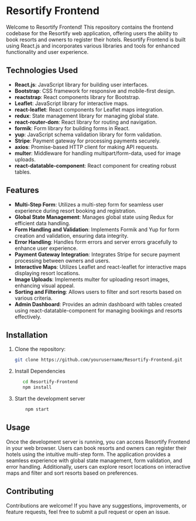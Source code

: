 # Resortify Frontend

Welcome to Resortify Frontend! This repository contains the frontend codebase for the Resortify web application, offering users the ability to book resorts and owners to register their hotels. Resortify Frontend is built using React.js and incorporates various libraries and tools for enhanced functionality and user experience.

## Technologies Used

- **React.js**: JavaScript library for building user interfaces.
- **Bootstrap**: CSS framework for responsive and mobile-first design.
- **reactstrap**: React components library for Bootstrap.
- **Leaflet**: JavaScript library for interactive maps.
- **react-leaflet**: React components for Leaflet maps integration.
- **redux**: State management library for managing global state.
- **react-router-dom**: React library for routing and navigation.
- **formik**: Form library for building forms in React.
- **yup**: JavaScript schema validation library for form validation.
- **Stripe**: Payment gateway for processing payments securely.
- **axios**: Promise-based HTTP client for making API requests.
- **multer**: Middleware for handling multipart/form-data, used for image uploads.
- **react-datatable-component**: React component for creating robust tables.

## Features

- **Multi-Step Form**: Utilizes a multi-step form for seamless user experience during resort booking and registration.
- **Global State Management**: Manages global state using Redux for efficient data handling.
- **Form Handling and Validation**: Implements Formik and Yup for form creation and validation, ensuring data integrity.
- **Error Handling**: Handles form errors and server errors gracefully to enhance user experience.
- **Payment Gateway Integration**: Integrates Stripe for secure payment processing between owners and users.
- **Interactive Maps**: Utilizes Leaflet and react-leaflet for interactive maps displaying resort locations.
- **Image Uploads**: Implements multer for uploading resort images, enhancing visual appeal.
- **Sorting and Filtering**: Allows users to filter and sort resorts based on various criteria.
- **Admin Dashboard**: Provides an admin dashboard with tables created using react-datatable-component for managing bookings and resorts effectively.

## Installation

1. Clone the repository:

   ```bash
   git clone https://github.com/yourusername/Resortify-Frontend.git


2. Install Dependencies

   ```bash
      cd Resortify-Frontend
      npm install

3. Start the development server

   ```bash
       npm start


## Usage
Once the development server is running, you can access Resortify Frontend in your web browser. Users can book resorts and owners can register their hotels using the intuitive multi-step form. The application provides a seamless experience with global state management, form validation, and error handling. Additionally, users can explore resort locations on interactive maps and filter and sort resorts based on preferences.

## Contributing
Contributions are welcome! If you have any suggestions, improvements, or feature requests, feel free to submit a pull request or open an issue.
